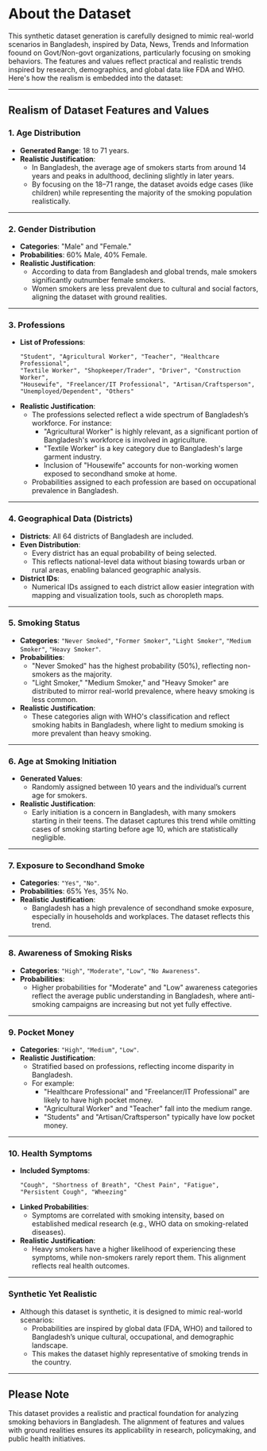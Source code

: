 
# **About the Dataset**

This synthetic dataset generation is carefully designed to mimic real-world scenarios in Bangladesh, inspired by Data, News, Trends and Information foound on Govt/Non-govt organizations, particularly focusing on smoking behaviors. The features and values reflect practical and realistic trends inspired by research, demographics, and global data like FDA and WHO. Here's how the realism is embedded into the dataset:

---

## **Realism of Dataset Features and Values**

### 1. **Age Distribution**
- **Generated Range**: 18 to 71 years.
- **Realistic Justification**:
  - In Bangladesh, the average age of smokers starts from around 14 years and peaks in adulthood, declining slightly in later years.
  - By focusing on the 18–71 range, the dataset avoids edge cases (like children) while representing the majority of the smoking population realistically.

---

### 2. **Gender Distribution**
- **Categories**: "Male" and "Female."
- **Probabilities**: 60% Male, 40% Female.
- **Realistic Justification**:
  - According to data from Bangladesh and global trends, male smokers significantly outnumber female smokers.
  - Women smokers are less prevalent due to cultural and social factors, aligning the dataset with ground realities.

---

### 3. **Professions**
- **List of Professions**:
  ```text
  "Student", "Agricultural Worker", "Teacher", "Healthcare Professional",
  "Textile Worker", "Shopkeeper/Trader", "Driver", "Construction Worker",
  "Housewife", "Freelancer/IT Professional", "Artisan/Craftsperson",
  "Unemployed/Dependent", "Others"
  ```
- **Realistic Justification**:
  - The professions selected reflect a wide spectrum of Bangladesh’s workforce. For instance:
    - "Agricultural Worker" is highly relevant, as a significant portion of Bangladesh's workforce is involved in agriculture.
    - "Textile Worker" is a key category due to Bangladesh's large garment industry.
    - Inclusion of "Housewife" accounts for non-working women exposed to secondhand smoke at home.
  - Probabilities assigned to each profession are based on occupational prevalence in Bangladesh.

---

### 4. **Geographical Data (Districts)**
- **Districts**: All 64 districts of Bangladesh are included.
- **Even Distribution**:
  - Every district has an equal probability of being selected.
  - This reflects national-level data without biasing towards urban or rural areas, enabling balanced geographic analysis.
- **District IDs**:
  - Numerical IDs assigned to each district allow easier integration with mapping and visualization tools, such as choropleth maps.

---

### 5. **Smoking Status**
- **Categories**: `"Never Smoked"`, `"Former Smoker"`, `"Light Smoker"`, `"Medium Smoker"`, `"Heavy Smoker"`.
- **Probabilities**:
  - "Never Smoked" has the highest probability (50%), reflecting non-smokers as the majority.
  - "Light Smoker," "Medium Smoker," and "Heavy Smoker" are distributed to mirror real-world prevalence, where heavy smoking is less common.
- **Realistic Justification**:
  - These categories align with WHO's classification and reflect smoking habits in Bangladesh, where light to medium smoking is more prevalent than heavy smoking.

---

### 6. **Age at Smoking Initiation**
- **Generated Values**:
  - Randomly assigned between 10 years and the individual’s current age for smokers.
- **Realistic Justification**:
  - Early initiation is a concern in Bangladesh, with many smokers starting in their teens. The dataset captures this trend while omitting cases of smoking starting before age 10, which are statistically negligible.

---

### 7. **Exposure to Secondhand Smoke**
- **Categories**: `"Yes"`, `"No"`.
- **Probabilities**: 65% Yes, 35% No.
- **Realistic Justification**:
  - Bangladesh has a high prevalence of secondhand smoke exposure, especially in households and workplaces. The dataset reflects this trend.

---

### 8. **Awareness of Smoking Risks**
- **Categories**: `"High"`, `"Moderate"`, `"Low"`, `"No Awareness"`.
- **Probabilities**:
  - Higher probabilities for "Moderate" and "Low" awareness categories reflect the average public understanding in Bangladesh, where anti-smoking campaigns are increasing but not yet fully effective.

---

### 9. **Pocket Money**
- **Categories**: `"High"`, `"Medium"`, `"Low"`.
- **Realistic Justification**:
  - Stratified based on professions, reflecting income disparity in Bangladesh.
  - For example:
    - "Healthcare Professional" and "Freelancer/IT Professional" are likely to have high pocket money.
    - "Agricultural Worker" and "Teacher" fall into the medium range.
    - "Students" and "Artisan/Craftsperson" typically have low pocket money.

---

### 10. **Health Symptoms**
- **Included Symptoms**:
  ```text
  "Cough", "Shortness of Breath", "Chest Pain", "Fatigue", "Persistent Cough", "Wheezing"
  ```
- **Linked Probabilities**:
  - Symptoms are correlated with smoking intensity, based on established medical research (e.g., WHO data on smoking-related diseases).
- **Realistic Justification**:
  - Heavy smokers have a higher likelihood of experiencing these symptoms, while non-smokers rarely report them. This alignment reflects real health outcomes.

---

### **Synthetic Yet Realistic**
- Although this dataset is synthetic, it is designed to mimic real-world scenarios:
  - Probabilities are inspired by global data (FDA, WHO) and tailored to Bangladesh’s unique cultural, occupational, and demographic landscape.
  - This makes the dataset highly representative of smoking trends in the country.

---

## **Please Note**
This dataset provides a realistic and practical foundation for analyzing smoking behaviors in Bangladesh. The alignment of features and values with ground realities ensures its applicability in research, policymaking, and public health initiatives.
